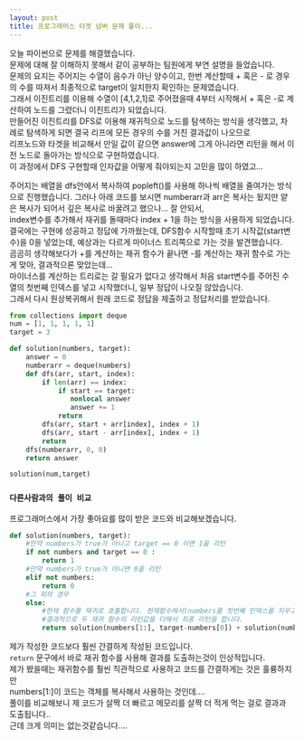 ```yaml
---
layout: post
title: 프로그래머스 타겟 넘버 문제 풀이...
---
```


오늘 파이썬으로 문제를 해결했습니다.  
문제에 대해 잘 이해하지 못해서 같이 공부하는 팀원에게 부연 설명을 들었습니다.  
문제의 요지는 주어지는 수열이 음수가 아닌 양수이고, 한번 계산할때 + 혹은 - 로 경우의 수를 따져서 최종적으로 target이 일치한지 확인하는 문제였습니다.  
그래서 이진트리를 이용해 수열이 [4,1,2,1]로 주어졌을때 4부터 시작해서 + 혹은 -로 계산하여 노드를 그렸더니 이진트리가 되었습니다.  
만들어진 이진트리를 DFS로 이용해 재귀적으로 노드를 탐색하는 방식을 생각했고, 차례로 탐색하게 되면 결국 리프에 모든 경우의 수를 거친 결과값이 나오므로  
리프노드와 타겟을 비교해서 만일 값이 같으면 answer에 그게 아니라면 리턴을 해서 이전 노드로 돌아가는 방식으로 구현하였습니다.  
이 과정에서 DFS 구현할때 인자값을 어떻게 줘야되는지 고민을 많이 하였고...  
  
주어지는 배열을 dfs안에서 복사하여 popleft()를 사용해 하나씩 배열을 줄여가는 방식으로 진행했습니다.
그러나 아래 코드를 보시면 numberarr과 arr은 복사는 됬지만 얕은 복사가 되어서 깊은 복사로 바꿀려고 했으나... 잘 안되서,  
index변수를 추가해서 재귀를 돌때마다 index + 1을 하는 방식을 사용하게 되었습니다.  
결국에는 구현에 성공하고 정답에 가까웠는데, DFS함수 시작할때 초기 시작값(start변수)을 0을 넣었는데, 예상과는 다르게 마이너스 트리쪽으로 가는 것을 발견했습니다.  
곰곰히 생각해보다가 +를 계산하는 재귀 함수가 끝나면 -를 계산하는 재귀 함수로 가는게 맞아, 결과적으론 맞았는데...  
마이너스를 계산하는 트리로는 갈 필요가 없다고 생각해서 처음 start변수를 주어진 수열의 첫번째 인덱스를 넣고 시작했더니, 일부 정답이 나오질 않았습니다.  
그래서 다시 원상복귀해서 원래 코드로 정답을 제출하고 정답처리를 받았습니다.

```python
from collections import deque
num = [1, 1, 1, 1, 1]
target = 3

def solution(numbers, target):
    answer = 0
    numberarr = deque(numbers)
    def dfs(arr, start, index):
        if len(arr) == index:
            if start == target:
               nonlocal answer
               answer += 1
            return
        dfs(arr, start + arr[index], index + 1)
        dfs(arr, start - arr[index], index + 1)
        return
    dfs(numberarr, 0, 0)
    return answer

solution(num,target)
```

### `다른사람과의 풀이 비교`

프로그래머스에서 가장 좋아요를 많이 받은 코드와 비교해보겠습니다.  

```python
def solution(numbers, target):
    #만약 numbers가 true가 아니고 target == 0 이면 1을 리턴
    if not numbers and target == 0 :
        return 1
    #만약 numbers가 true가 아니면 0을 리턴
    elif not numbers:
        return 0
    #그 외의 경우
    else:
        #현재 함수를 재귀로 호출합니다. 현재함수에서(numbers를 첫번째 인덱스를 지우고, target - numbers첫번째요소를 재귀로 탐색합니다.) + 현재함수에서(numbers를 첫번재 인덱스를 버리고 target + numbers첫번째요소를 재귀로 탐색합니다.)
        #결과적으로 두 재귀 함수의 리턴값을 더해서 최종 리턴을 합니다.
        return solution(numbers[1:], target-numbers[0]) + solution(numbers[1:], target+numbers[0])
```
  
제가 작성한 코드보다 훨씬 간결하게 작성된 코드입니다.  
`return` 문구에서 바로 재귀 함수를 사용해 결과를 도출하는것이 인상적입니다.  
제가 봤을때는 재귀함수를 훨씬 직관적으로 사용하고 코드를 간결하게는 것은 훌륭하지만  
numbers[1:]이 코드는 객체를 복사해서 사용하는 것인데....  
풀이를 비교해보니 제 코드가 살짝 더 빠르고 메모리를 살짝 더 적게 먹는 걸로 결과과 도출됩니다..  
근데 크게 의미는 없는것같습니다....  